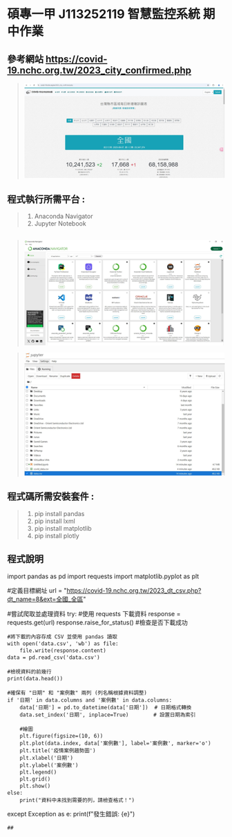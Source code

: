 <h1>碩專一甲  J113252119 智慧監控系統 期中作業</h1>

## 參考網站 https://covid-19.nchc.org.tw/2023_city_confirmed.php

>![](https://github.com/J113252119/-OPENCV-/blob/main/%E6%9C%9F%E4%B8%AD%E8%80%83%E5%A0%B1%E5%91%8A/COVID-19%E5%85%A8%E7%90%83%E7%96%AB%E6%83%85%E5%9C%B0%E5%9C%96.JPG?raw=true)

## 程式執行所需平台 :
>1. Anaconda Navigator
>2. Jupyter Notebook

## 
>![](https://github.com/J113252119/-OPENCV-/blob/main/%E6%9C%9F%E4%B8%AD%E8%80%83%E5%A0%B1%E5%91%8A/Anaconda%20Navigator.JPG?raw=true)

>![](https://github.com/J113252119/-OPENCV-/blob/main/%E6%9C%9F%E4%B8%AD%E8%80%83%E5%A0%B1%E5%91%8A/Jupyter%20Notebook.JPG?raw=true)

## 程式碼所需安裝套件 : 
>1. pip install pandas
>2. pip install lxml
>3. pip install matplotlib
>4. pip install plotly

## 程式說明
import pandas as pd
import requests
import matplotlib.pyplot as plt

  #定義目標網址
url = "https://covid-19.nchc.org.tw/2023_dt_csv.php?dt_name=8&ext=全國_全區"

  #嘗試爬取並處理資料
try:
    #使用 requests 下載資料
    response = requests.get(url)
    response.raise_for_status()  #檢查是否下載成功

    #將下載的內容存成 CSV 並使用 pandas 讀取
    with open('data.csv', 'wb') as file:
        file.write(response.content)
    data = pd.read_csv('data.csv')

    #檢視資料的前幾行
    print(data.head())
    
    #確保有 "日期" 和 "案例數" 兩列 (列名稱根據資料調整)
    if '日期' in data.columns and '案例數' in data.columns:
        data['日期'] = pd.to_datetime(data['日期'])  # 日期格式轉換
        data.set_index('日期', inplace=True)        # 設置日期為索引

        #繪圖
        plt.figure(figsize=(10, 6))
        plt.plot(data.index, data['案例數'], label='案例數', marker='o')
        plt.title('疫情案例趨勢圖')
        plt.xlabel('日期')
        plt.ylabel('案例數')
        plt.legend()
        plt.grid()
        plt.show()
    else:
        print("資料中未找到需要的列，請檢查格式！")
except Exception as e:
    print(f"發生錯誤: {e}")

    ##
    
